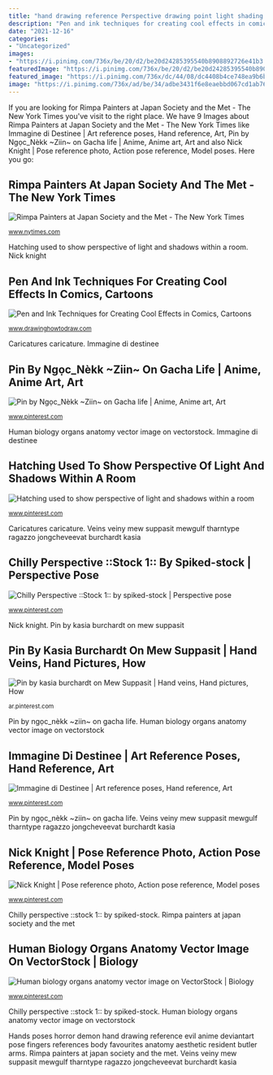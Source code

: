 ```yaml
---
title: "hand drawing reference Perspective drawing point light shading examples drawings hatching pencil hallway techniques dark observation shadow shows landscape sketch within shadows field"
description: "Pen and ink techniques for creating cool effects in comics, cartoons"
date: "2021-12-16"
categories:
- "Uncategorized"
images:
- "https://i.pinimg.com/736x/be/20/d2/be20d24285395540b8908892726e41b3.jpg"
featuredImage: "https://i.pinimg.com/736x/be/20/d2/be20d24285395540b8908892726e41b3.jpg"
featured_image: "https://i.pinimg.com/736x/dc/44/08/dc4408b4ce748ea9b6bc0073a19f71e0.jpg"
image: "https://i.pinimg.com/736x/ad/be/34/adbe3431f6e8eaebbd067cd1ab76a6d7.jpg"
---
```


If you are looking for Rimpa Painters at Japan Society and the Met - The New York Times you've visit to the right place. We have 9 Images about Rimpa Painters at Japan Society and the Met - The New York Times like Immagine di Destinee | Art reference poses, Hand reference, Art, Pin by Ngọc_Nèkk ~Ziin~ on Gacha life | Anime, Anime art, Art and also Nick Knight | Pose reference photo, Action pose reference, Model poses. Here you go:

## Rimpa Painters At Japan Society And The Met - The New York Times

![Rimpa Painters at Japan Society and the Met - The New York Times](https://static01.nyt.com/images/2012/09/28/arts/28SILVER1/28SILVER1-popup.jpg "Perspective drawing point light shading examples drawings hatching pencil hallway techniques dark observation shadow shows landscape sketch within shadows field")

<small>www.nytimes.com</small>

Hatching used to show perspective of light and shadows within a room. Nick knight

## Pen And Ink Techniques For Creating Cool Effects In Comics, Cartoons

![Pen and Ink Techniques for Creating Cool Effects in Comics, Cartoons](https://www.drawinghowtodraw.com/books-converted/art-of-caricatures/images/The_art_of_caricatures_img_120.jpg "Biology vectorstock human drawing anatomy organs vector")

<small>www.drawinghowtodraw.com</small>

Caricatures caricature. Immagine di destinee

## Pin By Ngọc_Nèkk ~Ziin~ On Gacha Life | Anime, Anime Art, Art

![Pin by Ngọc_Nèkk ~Ziin~ on Gacha life | Anime, Anime art, Art](https://i.pinimg.com/736x/cc/a2/96/cca2966665342dab6abf1a3192c62b22.jpg "Hands poses horror demon hand drawing reference evil anime deviantart pose fingers references body favourites anatomy aesthetic resident butler arms")

<small>www.pinterest.com</small>

Human biology organs anatomy vector image on vectorstock. Immagine di destinee

## Hatching Used To Show Perspective Of Light And Shadows Within A Room

![Hatching used to show perspective of light and shadows within a room](https://i.pinimg.com/736x/72/58/f1/7258f1df142a3a7ff7e3802c0125ea06--perspective-images-one-point-perspective.jpg "Pin by ngọc_nèkk ~ziin~ on gacha life")

<small>www.pinterest.com</small>

Caricatures caricature. Veins veiny mew suppasit mewgulf tharntype ragazzo jongcheveevat burchardt kasia

## Chilly Perspective ::Stock 1:: By Spiked-stock | Perspective Pose

![Chilly Perspective ::Stock 1:: by spiked-stock | Perspective pose](https://i.pinimg.com/736x/be/20/d2/be20d24285395540b8908892726e41b3.jpg "Chilly perspective ::stock 1:: by spiked-stock")

<small>www.pinterest.com</small>

Nick knight. Pin by kasia burchardt on mew suppasit

## Pin By Kasia Burchardt On Mew Suppasit | Hand Veins, Hand Pictures, How

![Pin by kasia burchardt on Mew Suppasit | Hand veins, Hand pictures, How](https://i.pinimg.com/736x/dc/44/08/dc4408b4ce748ea9b6bc0073a19f71e0.jpg "Immagine di destinee")

<small>ar.pinterest.com</small>

Pin by ngọc_nèkk ~ziin~ on gacha life. Human biology organs anatomy vector image on vectorstock

## Immagine Di Destinee | Art Reference Poses, Hand Reference, Art

![Immagine di Destinee | Art reference poses, Hand reference, Art](https://i.pinimg.com/736x/ed/7a/a5/ed7aa5cb745b24743fda47fe7eb4e307.jpg "Biology vectorstock human drawing anatomy organs vector")

<small>www.pinterest.com</small>

Pin by ngọc_nèkk ~ziin~ on gacha life. Veins veiny mew suppasit mewgulf tharntype ragazzo jongcheveevat burchardt kasia

## Nick Knight | Pose Reference Photo, Action Pose Reference, Model Poses

![Nick Knight | Pose reference photo, Action pose reference, Model poses](https://i.pinimg.com/736x/ad/be/34/adbe3431f6e8eaebbd067cd1ab76a6d7.jpg "Immagine di destinee")

<small>www.pinterest.com</small>

Chilly perspective ::stock 1:: by spiked-stock. Rimpa painters at japan society and the met

## Human Biology Organs Anatomy Vector Image On VectorStock | Biology

![Human biology organs anatomy vector image on VectorStock | Biology](https://i.pinimg.com/736x/f3/19/0a/f3190a2e79f32bf3f5b0503d5f7623fd.jpg "Autumn maple sakai rimpa japan leaves met oho museum japanese scroll 1841 1808 aesthetic arts painters society rinpa washed falling")

<small>www.pinterest.com</small>

Chilly perspective ::stock 1:: by spiked-stock. Human biology organs anatomy vector image on vectorstock

Hands poses horror demon hand drawing reference evil anime deviantart pose fingers references body favourites anatomy aesthetic resident butler arms. Rimpa painters at japan society and the met. Veins veiny mew suppasit mewgulf tharntype ragazzo jongcheveevat burchardt kasia

